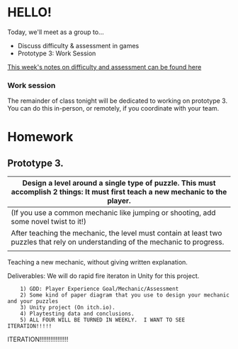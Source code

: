 # HELLO!
Today, we'll meet as a group to...
- Discuss difficulty & assessment in games
- Prototype 3: Work Session

[This week's notes on difficulty and assessment can be found here](https://docs.google.com/document/d/1SUazaQ5Oe_aM-TiMH_Dc01iA0rnZ71wQIMvQle3cvyk/edit?usp=sharing)

### Work session 
The remainder of class tonight will be dedicated to working on prototype 3. You can do this in-person, or remotely, if you coordinate with your team.

# Homework

## Prototype 3.

| Design a level around a single type of puzzle. This must accomplish 2 things: It must first teach a new mechanic to the player. |
| ------------------------------------------------------------ |
| (If you use a common mechanic like jumping or shooting, add some novel twist to it!) |
| After teaching the mechanic, the level must contain at least two puzzles that rely on understanding of the mechanic to progress. |
|                                                              |

Teaching a new mechanic, without giving written explanation.   

Deliverables:  We will do rapid fire iteraton in Unity for this project.  

		1) GDD: Player Experience Goal/Mechanic/Assessment
		2) Some kind of paper diagram that you use to design your mechanic and your puzzles
		3) Unity project (On itch.io). 
		4) Playtesting data and conclusions.
		5) ALL FOUR WILL BE TURNED IN WEEKLY.  I WANT TO SEE ITERATION!!!!!

ITERATION!!!!!!!!!!!!!!!!
